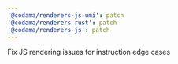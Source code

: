 ```yaml
---
'@codama/renderers-js-umi': patch
'@codama/renderers-rust': patch
'@codama/renderers-js': patch
---
```


Fix JS rendering issues for instruction edge cases
